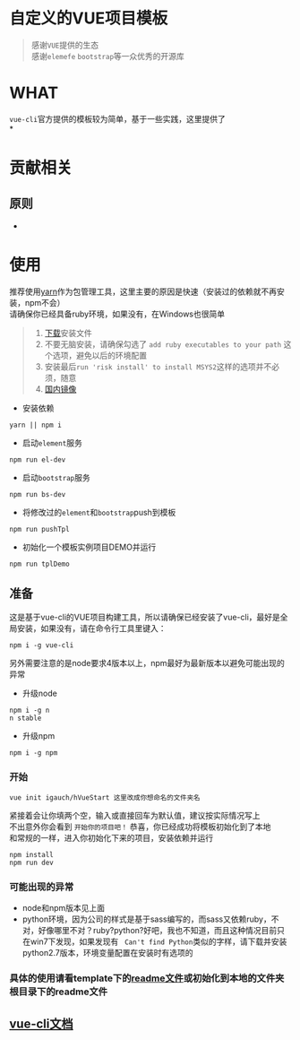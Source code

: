 # 自定义的VUE项目模板
> 感谢`VUE`提供的生态    
> 感谢`elemefe` `bootstrap`等一众优秀的开源库

# WHAT  
`vue-cli`官方提供的模板较为简单，基于一些实践，这里提供了   
* 

# 贡献相关  
## 原则   
* 

# 使用
推荐使用[yarn](https://yarnpkg.com/zh-Hans/)作为包管理工具，这里主要的原因是快速（安装过的依赖就不再安装，npm不会）   
请确保你已经具备ruby环境，如果没有，在Windows也很简单    
> 1. [下载](https://rubyinstaller.org/downloads/)安装文件 
> 2. 不要无脑安装，请确保勾选了 `add ruby executables to your path` 这个选项，避免以后的环境配置   
> 3. 安装最后`run 'risk install' to install MSYS2`这样的选项并不必须，随意  
> 4. [国内镜像](http://gems.ruby-china.org/)

* 安装依赖  
```
yarn || npm i
```   
* 启动`element`服务     
```
npm run el-dev
```
* 启动`bootstrap`服务     
```
npm run bs-dev
``` 
* 将修改过的`element`和`bootstrap`push到模板 
```
npm run pushTpl
``` 
* 初始化一个模板实例项目DEMO并运行    
```
npm run tplDemo
```

## 准备
这是基于vue-cli的VUE项目构建工具，所以请确保已经安装了vue-cli，最好是全局安装，如果没有，请在命令行工具里键入：
```
npm i -g vue-cli
```
另外需要注意的是node要求4版本以上，npm最好为最新版本以避免可能出现的异常
* 升级node
```
npm i -g n
n stable
```
* 升级npm
```
npm i -g npm
```
### 开始
```$xslt
vue init igauch/hVueStart 这里改成你想命名的文件夹名
```
紧接着会让你填两个空，输入或直接回车为默认值，建议按实际情况写上    
不出意外你会看到 `开始你的项目吧！` 恭喜，你已经成功将模板初始化到了本地  
和常规的一样，进入你初始化下来的项目，安装依赖并运行
```$xslt
npm install
npm run dev
```
### 可能出现的异常
* node和npm版本见上面
* python环境，因为公司的样式是基于sass编写的，而sass又依赖ruby，不对，好像哪里不对？ruby?python?好吧，我也不知道，而且这种情况目前只在win7下发现，如果发现有 ` Can't find Python`类似的字样，请下载并安装python2.7版本，环境变量配置在安装时有选项的
### 具体的使用请看template下的[readme文件](https://github.com/igauch/hVueStart/blob/master/template/README.md)或初始化到本地的文件夹根目录下的readme文件
## [vue-cli文档](https://github.com/vuejs/vue-cli)